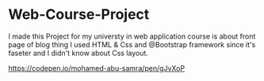 # Web-Course-Project

I made this Project for my universty in web application course is about front page of blog thing
I used HTML & Css
and @Bootstrap framework since it's faseter and I didn't know about Css layout.


https://codepen.io/mohamed-abu-samra/pen/gJvXoP
